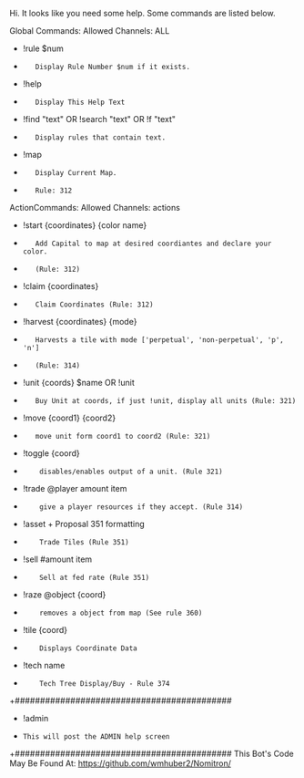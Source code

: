 Hi. It looks like you need some help. Some commands are listed below.

Global Commands: Allowed Channels: ALL   
-   !rule $num          
+        Display Rule Number $num if it exists.
-   !help       
+        Display This Help Text
-   !find "text" OR !search "text" OR !f "text" 
+        Display rules that contain text.
-   !map
+        Display Current Map.
+        Rule: 312

ActionCommands:        Allowed Channels: actions
-    !start {coordinates} {color name} 
+        Add Capital to map at desired coordiantes and declare your color.
+        (Rule: 312)
-    !claim {coordinates}
+        Claim Coordinates (Rule: 312)
-    !harvest {coordinates} {mode}
+        Harvests a tile with mode ['perpetual', 'non-perpetual', 'p', 'n']
+        (Rule: 314)
-    !unit {coords} $name OR !unit
+        Buy Unit at coords, if just !unit, display all units (Rule: 321)
-    !move {coord1} {coord2}
+        move unit form coord1 to coord2 (Rule: 321)
-    !toggle {coord}
+         disables/enables output of a unit. (Rule 321)
-    !trade @player amount item
+         give a player resources if they accept. (Rule 314)
-    !asset + Proposal 351 formatting
+         Trade Tiles (Rule 351)
-    !sell #amount item
+         Sell at fed rate (Rule 351)
-    !raze @object {coord}
+         removes a object from map (See rule 360)
-    !tile {coord}
+         Displays Coordinate Data
-    !tech name
+         Tech Tree Display/Buy - Rule 374

+###########################################
-  !admin
-     This will post the ADMIN help screen
+###########################################
This Bot's Code May Be Found At:
https://github.com/wmhuber2/Nomitron/